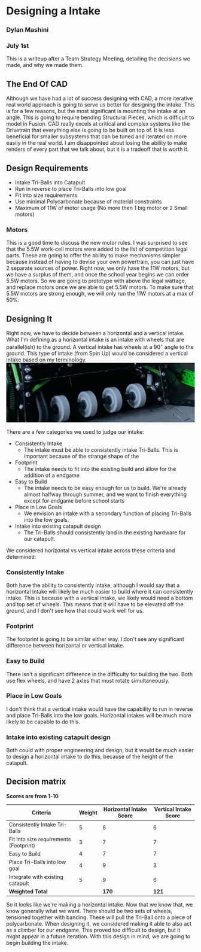 # Designing a Intake
### Dylan Mashini
### July 1st

This is a writeup after a Team Strategy Meeting, detailing the decisions we made, and why we made them. 

## The End Of CAD

Although we have had a lot of success designing with CAD, a more iterative real world approach is going to serve us better for designing the intake. This is for a few reasons, but the most significant is mounting the intake at an angle. This is going to require bending Structural Pieces, which is difficult to model in Fusion. CAD really excels at critical and complex systems like the Drivetrain that everything else is going to be built on top of. It is less beneficial for smaller subsystems that can be tuned and iterated on more easily in the real world. I am disappointed about losing the ability to make renders of every part that we talk about, but it is a tradeoff that is worth it. 

## Design Requirements

- Intake Tri-Balls into Catapult
- Run in reverse to place Tri-Balls into low goal
- Fit into size requirements
- Use minimal Polycarbonate because of material constraints
- Maximum of 11W of motor usage (No more then 1 big motor or 2 Small motors)

### Motors
This is a good time to discuss the new motor rules. I was surprised to see that the 5.5W work-cell motors were added to the list of competition legal parts. These are going to offer the ability to make mechanisms simpler because instead of having to devise your own powertrain, you can just have 2 separate sources of power.  Right now, we only have the 11W motors, but we have a surplus of them, and once the school year begins we can order 5.5W motors. So we are going to prototype with above the legal wattage, and replace motors once we are able to get 5.5W motors. To make sure that 5.5W motors are strong enough, we will only run the 11W motors at a max of 50%. 

## Designing It

Right now, we have to decide between a horizontal and a vertical intake. What I'm defining as a horizontal intake is an intake with wheels that are parallel(ish) to the ground. A vertical intake has wheels at a $90^\circ$ angle to the ground. This type of intake (from Spin Up) would be considered a vertical intake based on my terminology. 
![](images/spinUpIntake.png)

There are a few categories we used to judge our intake:

- Consistently Intake
	- The intake must be able to consistently intake Tri-Balls. This is important because of the strange shape of the 
- Footprint
	- The intake needs to fit into the existing build and allow for the addition of a endgame
- Easy to Build
	- The intake needs to be easy enough for us to build. We're already almost halfway through summer, and we want to finish everything except for endgame before school starts
- Place in Low Goals
	- We envision an intake with a secondary function of placing Tri-Balls into the low goals. 
- Intake into existing catapult design
	- The Tri-Balls should consistently land in the existing hardware for our catapult. 
	
We considered horizontal vs vertical intake across these criteria and determined:

### Consistently Intake

Both have the ability to consistently intake, although I would say that a horizontal intake will likely be much easier to build where it can consistently intake. This is because with a vertical intake, we likely would need a bottom and top set of wheels. This means that it will have to be elevated off the ground, and I don't see how that could work well for us. 

### Footprint
The footprint is going to be similar either way. I don't see any significant difference between horizontal or vertical intake. 

### Easy to Build 
There isn't a significant difference in the difficulty for building the two. Both use flex wheels, and have 2 axles that must rotate simultaneously. 

### Place in Low Goals
I don't think that a vertical intake would have the capability to run in reverse and place Tri-Balls into the low goals. Horizontal intakes will be much more likely to be capable to do this. 

### Intake into existing catapult design
Both could with proper engineering and design, but it would be much easier to design a horizontal intake to do this, because of the height of the catapult. 

## Decision matrix
**Scores are from 1-10**

| Criteria                             | Weight | Horizontal Intake Score | Vertical Intake Score |
|--------------------------------------|--------|-------------------------|-----------------------|
| Consistently Intake Tri-Balls        | 5      | 8                       | 6                     |
| Fit into size requirements (Footprint)| 3     | 7                       | 7                     |
| Easy to Build                        | 4      | 7                       | 7                     |
| Place Tri-Balls into low goal        | 4      | 9                       | 3                     |
| Integrate with existing catapult     | 5      | 9                       | 6                     |
| **Weighted Total**                   |        | **170**                 | **121**               |

So it looks like we're making a horizontal intake. Now that we know that, we know generally what we want. There should be two sets of wheels, tensioned together with banding. These will pull the Tri-Ball onto a piece of polycarbonate. When designing it, we considered making it able to also act as a climber for our endgame. This proved too difficult to design, but it might appear in a future iteration. With this design in mind, we are going to begin building the intake. 